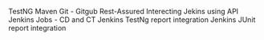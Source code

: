 TestNG
Maven
Git - Gitgub
Rest-Assured
Interecting Jekins using API
Jenkins Jobs - CD and CT
Jenkins TestNg report integration
Jenkins JUnit report integration
